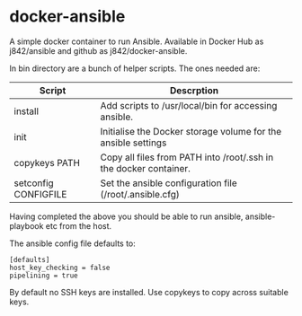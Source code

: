 # docker-ansible #

A simple docker container to run Ansible. Available in Docker Hub as j842/ansible and github as j842/docker-ansible.

In bin directory are a bunch of helper scripts. The ones needed are:

| Script               | Descrption | 
|----------------------|---------------------------------------------------------------------|
| install              | Add scripts to /usr/local/bin for accessing ansible. | 
| init                 | Initialise the Docker storage volume for the ansible settings       | 
| copykeys PATH        | Copy all files from PATH into /root/.ssh in the docker container.   |   
| setconfig CONFIGFILE | Set the ansible configuration file (/root/.ansible.cfg)             |  

Having completed the above you should be able to run ansible, ansible-playbook etc from the host.

The ansible config file defaults to:
```
[defaults]
host_key_checking = false
pipelining = true
```

By default no SSH keys are installed. Use copykeys to copy across suitable keys.
